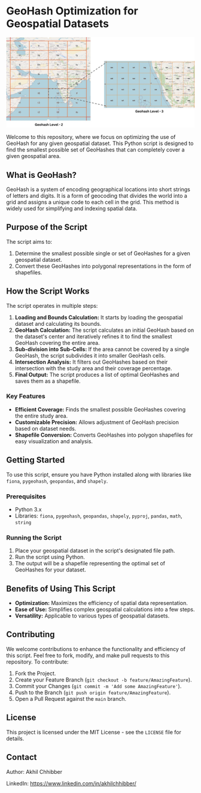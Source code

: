 # GeoHash Optimization for Geospatial Datasets
<p align="center">
  <img src="https://github.com/akhilchibber/Optimum-Geohash/blob/main/geohash.jpeg?raw=true" alt="earthml Logo">
</p>

Welcome to this repository, where we focus on optimizing the use of GeoHash for any given geospatial dataset. This Python script is designed to find the smallest possible set of GeoHashes that can completely cover a given geospatial area.

## What is GeoHash?

GeoHash is a system of encoding geographical locations into short strings of letters and digits. It is a form of geocoding that divides the world into a grid and assigns a unique code to each cell in the grid. This method is widely used for simplifying and indexing spatial data.

## Purpose of the Script

The script aims to:
1. Determine the smallest possible single or set of GeoHashes for a given geospatial dataset.
2. Convert these GeoHashes into polygonal representations in the form of shapefiles.

## How the Script Works

The script operates in multiple steps:
1. **Loading and Bounds Calculation:** It starts by loading the geospatial dataset and calculating its bounds.
2. **GeoHash Calculation:** The script calculates an initial GeoHash based on the dataset's center and iteratively refines it to find the smallest GeoHash covering the entire area.
3. **Sub-division into Sub-Cells:** If the area cannot be covered by a single GeoHash, the script subdivides it into smaller GeoHash cells.
4. **Intersection Analysis:** It filters out GeoHashes based on their intersection with the study area and their coverage percentage.
5. **Final Output:** The script produces a list of optimal GeoHashes and saves them as a shapefile.

### Key Features

- **Efficient Coverage:** Finds the smallest possible GeoHashes covering the entire study area.
- **Customizable Precision:** Allows adjustment of GeoHash precision based on dataset needs.
- **Shapefile Conversion:** Converts GeoHashes into polygon shapefiles for easy visualization and analysis.

## Getting Started

To use this script, ensure you have Python installed along with libraries like `fiona`, `pygeohash`, `geopandas`, and `shapely`.

### Prerequisites

- Python 3.x
- Libraries: `fiona`, `pygeohash`, `geopandas`, `shapely`, `pyproj`, `pandas`, `math`, `string`

### Running the Script

1. Place your geospatial dataset in the script's designated file path.
2. Run the script using Python.
3. The output will be a shapefile representing the optimal set of GeoHashes for your dataset.

## Benefits of Using This Script

- **Optimization:** Maximizes the efficiency of spatial data representation.
- **Ease of Use:** Simplifies complex geospatial calculations into a few steps.
- **Versatility:** Applicable to various types of geospatial datasets.

## Contributing

We welcome contributions to enhance the functionality and efficiency of this script. Feel free to fork, modify, and make pull requests to this repository. To contribute:

1. Fork the Project.
2. Create your Feature Branch (`git checkout -b feature/AmazingFeature`).
3. Commit your Changes (`git commit -m 'Add some AmazingFeature'`).
4. Push to the Branch (`git push origin feature/AmazingFeature`).
5. Open a Pull Request against the `main` branch.

## License

This project is licensed under the MIT License - see the `LICENSE` file for details.

## Contact

Author: Akhil Chhibber

LinkedIn: https://www.linkedin.com/in/akhilchhibber/
